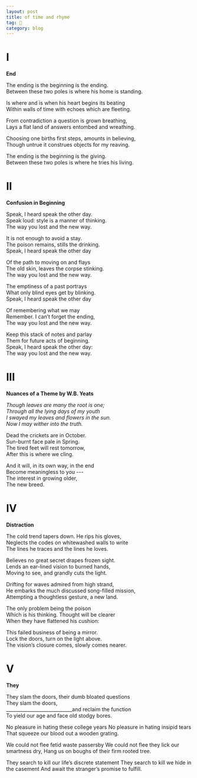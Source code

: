 ```yaml
---
layout: post
title: of time and rhyme
tag: 🍞
category: blog
---
```


# I

**End**

The ending is the beginning is the ending.   
Between these two poles is where his home is standing. 

Is where and is when his heart begins its beating  
Within walls of time with echoes which are fleeting.

From contradiction a question is grown breathing,  
Lays a flat land of answers entombed and wreathing.  

Choosing one births first steps, amounts in believing,  
Though untrue it construes objects for my reaving. 

The ending is the beginning is the giving.   
Between these two poles is where he tries his living.

# II

**Confusion in Beginning**

Speak, I heard speak the other day.  
Speak loud: style is a manner of thinking.    
The way you lost and the new way. 

It is not enough to avoid a stay.  
The poison remains, stills the drinking.  
Speak, I heard speak the other day

Of the path to moving on and flays  
The old skin, leaves the corpse stinking.  
The way you lost and the new way.

The emptiness of a past portrays  
What only blind eyes get by blinking.  
Speak, I heard speak the other day

Of remembering what we may  
Remember. I can’t forget the ending,  
The way you lost and the new way. 

Keep this stack of notes and parlay  
Them for future acts of beginning.  
Speak, I heard speak the other day:  
The way you lost and the new way. 

# III

**Nuances of a Theme by W.B. Yeats**

*Though leaves are many the root is one;  
Through all the lying days of my youth  
I swayed my leaves and flowers in the sun.  
Now I may wither into the truth.*

Dead the crickets are in October.  
Sun-burnt face pale in Spring.  
The tired feet will rest tomorrow,  
After this is where we cling.

And it will, in its own way, in the end  
Become meaningless to you ---  
The interest in growing older,  
The new breed.

# IV

**Distraction**

The cold trend tapers down. He rips his gloves,  
Neglects the codes on whitewashed walls to write  
The lines he traces and the lines he loves. 

Believes no great secret drapes frozen sight.  
Lends an ear-lined vision to burned hands,  
Moving to see, and grandly cuts the light.

Drifting for waves admired from high strand,  
He embarks the much discussed song-filled mission,  
Attempting a thoughtless gesture, a new land.

The only problem being the poison  
Which is his thinking. Thought will be clearer  
When they have flattened his cushion:

This failed business of being a mirror.  
Lock the doors, turn on the light above.  
The vision’s closure comes, slowly comes nearer.  

# V

**They**  

They slam the doors, their dumb bloated questions  
They slam the doors,  
____________________________and reclaim the function    
To yield our age and face old stodgy bores.

No pleasure in hating these college years
No pleasure in hating
                                   insipid tears
That squeeze our blood out a wooden grating.

We could not flee fetid waste passersby 
We could not flee
                             they lick our smartness dry,
Hang us on boughs of their firm rooted tree. 

They search to kill our life’s discrete statement
They search to kill
                              we hide in the casement 
And await the stranger’s promise to fulfill. 

